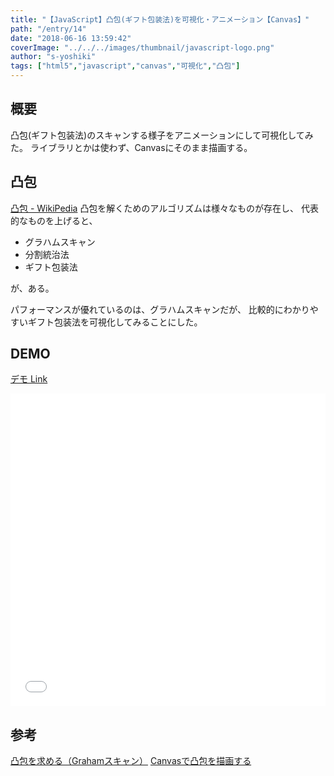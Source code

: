```yaml
---
title: "【JavaScript】凸包(ギフト包装法)を可視化・アニメーション【Canvas】"
path: "/entry/14"
date: "2018-06-16 13:59:42"
coverImage: "../../../images/thumbnail/javascript-logo.png"
author: "s-yoshiki"
tags: ["html5","javascript","canvas","可視化","凸包"]
---
```


## 概要

凸包(ギフト包装法)のスキャンする様子をアニメーションにして可視化してみた。
ライブラリとかは使わず、Canvasにそのまま描画する。

## 凸包

<a href="https://ja.wikipedia.org/wiki/%E5%87%B8%E5%8C%85" >凸包 - WikiPedia</a>
凸包を解くためのアルゴリズムは様々なものが存在し、
代表的なものを上げると、

 - グラハムスキャン
 - 分割統治法
 - ギフト包装法

が、ある。

パフォーマンスが優れているのは、グラハムスキャンだが、
比較的にわかりやすいギフト包装法を可視化してみることにした。

## DEMO

<a href="//jsfiddle.net/s_yoshiki/sa9hqc1f" target="_blank">デモ Link</a>

<iframe width="100%" height="500" src="//jsfiddle.net/s_yoshiki/sa9hqc1f/1/embedded/result,js" allowfullscreen="allowfullscreen" allowpaymentrequest frameborder="0"></iframe>

## 参考

<a href="http://asa-no-blog.hatenablog.com/entry/2018/05/20/135516">凸包を求める（Grahamスキャン）</a>
<a href="https://qiita.com/keiskimu/items/dfd734eceb4236b66f7e">Canvasで凸包を描画する</a>